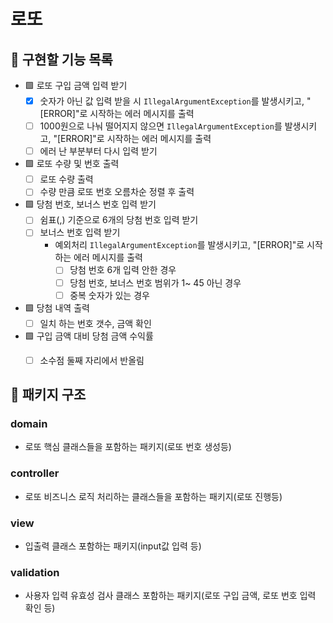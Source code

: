 # 로또

## 📝 구현할 기능 목록
- 🟩 로또 구입 금액 입력 받기
  - [x] 숫자가 아닌 값 입력 받을 시 `IllegalArgumentException`를 발생시키고, "[ERROR]"로 시작하는 에러 메시지를 출력
  - [ ] 1000원으로 나눠 떨어지지 않으면 `IllegalArgumentException`를 발생시키고, "[ERROR]"로 시작하는 에러 메시지를 출력
  - [ ] 에러 난 부분부터 다시 입력 받기
- 🟩 로또 수량 및 번호 출력
  - [ ] 로또 수량 출력
  - [ ] 수량 만큼 로또 번호 오름차순 정렬 후 출력
- 🟩 당첨 번호, 보너스 번호 입력 받기
  - [ ] 쉼표(,) 기준으로 6개의 당첨 번호 입력 받기
  - [ ] 보너스 번호 입력 받기
    - 예외처리 `IllegalArgumentException`를 발생시키고, "[ERROR]"로 시작하는 에러 메시지를 출력
      - [ ] 당첨 번호 6개 입력 안한 경우
      - [ ] 당첨 번호, 보너스 번호 범위가 1~ 45 아닌 경우
      - [ ] 중복 숫자가 있는 경우
- 🟩 당첨 내역 출력
  - [ ] 일치 하는 번호 갯수, 금액 확인
- 🟩 구입 금액 대비 당첨 금액 수익률
  - [ ] 소수점 둘째 자리에서 반올림
  

## 📂 패키지 구조

### domain
- 로또 핵심 클래스들을 포함하는 패키지(로또 번호 생성등)
### controller
- 로또 비즈니스 로직 처리하는 클래스들을 포함하는 패키지(로또 진행등)
### view
- 입출력 클래스 포함하는 패키지(input값 입력 등)
### validation
- 사용자 입력 유효성 검사 클래스 포함하는 패키지(로또 구입 금액, 로또 번호 입력 확인 등)